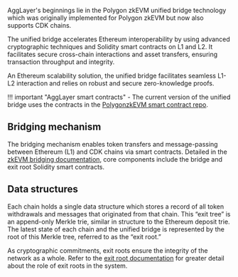 AggLayer's beginnings lie in the Polygon zkEVM unified bridge technology which was originally implemented for Polygon zkEVM but now also supports CDK chains.

The unified bridge accelerates Ethereum interoperability by using advanced cryptographic techniques and Solidity smart contracts on L1 and L2. It facilitates secure cross-chain interactions and asset transfers, ensuring transaction throughput and integrity.

An Ethereum scalability solution, the unified bridge facilitates seamless L1-L2 interaction and relies on robust and secure zero-knowledge proofs.

!!! important "AggLayer smart contracts"
    - The current version of the unified bridge uses the contracts in the [PolygonzkEVM smart contract repo](https://github.com/0xPolygonHermez/zkevm-contracts).

## Bridging mechanism

The bridging mechanism enables token transfers and message-passing between Ethereum (L1) and CDK chains via smart contracts. Detailed in the [zkEVM bridging documentation](../../zkEVM/architecture/high-level/smart-contracts/bridging.md), core components include the bridge and exit root Solidity smart contracts.

## Data structures 

Each chain holds a single data structure which stores a record of all token withdrawals and messages that originated from that chain. This “exit tree” is an append-only Merkle trie, similar in structure to the Ethereum deposit trie. The latest state of each chain and the unified bridge is represented by the root of this Merkle tree, referred to as the “exit root.”

As cryptographic commitments, exit roots ensure the integrity of the network as a whole.  Refer to the [exit root documentation](../../zkEVM/architecture/high-level/smart-contracts/exit-roots.md) for greater detail about the role of exit roots in the system.
